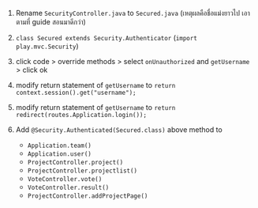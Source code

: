 1. Rename `SecurityController.java` to `Secured.java` (เหตุผลคือชื่อแม่งยาวไป เอาตามที่ guide สอนมาดีกว่า)

2. `class Secured extends Security.Authenticator` (`import play.mvc.Security`)

3. click code > override methods > select `onUnauthorized` and `getUsername` > click ok

4. modify return statement of `getUsername` to `return context.session().get("username");`

5. modify return statement of `getUsername` to `return redirect(routes.Application.login());`

6. Add `@Security.Authenticated(Secured.class)` above method to
	- `Application.team()`
	- `Application.user()`
	- `ProjectController.project()`
	- `ProjectController.projectlist()`
	- `VoteController.vote()`
	- `VoteController.result()`
	- `ProjectController.addProjectPage()`
